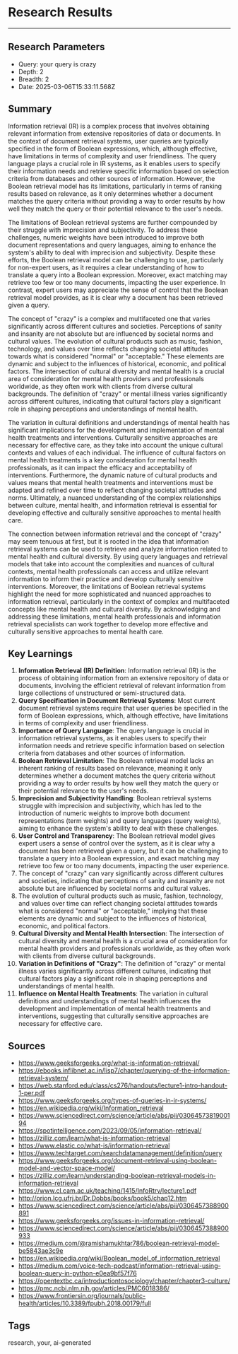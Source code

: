 # Research Results
----------------

## Research Parameters
- Query: your query is crazy
- Depth: 2
- Breadth: 2
- Date: 2025-03-06T15:33:11.568Z

## Summary
Information retrieval (IR) is a complex process that involves obtaining relevant information from extensive repositories of data or documents. In the context of document retrieval systems, user queries are typically specified in the form of Boolean expressions, which, although effective, have limitations in terms of complexity and user friendliness. The query language plays a crucial role in IR systems, as it enables users to specify their information needs and retrieve specific information based on selection criteria from databases and other sources of information. However, the Boolean retrieval model has its limitations, particularly in terms of ranking results based on relevance, as it only determines whether a document matches the query criteria without providing a way to order results by how well they match the query or their potential relevance to the user's needs.

The limitations of Boolean retrieval systems are further compounded by their struggle with imprecision and subjectivity. To address these challenges, numeric weights have been introduced to improve both document representations and query languages, aiming to enhance the system's ability to deal with imprecision and subjectivity. Despite these efforts, the Boolean retrieval model can be challenging to use, particularly for non-expert users, as it requires a clear understanding of how to translate a query into a Boolean expression. Moreover, exact matching may retrieve too few or too many documents, impacting the user experience. In contrast, expert users may appreciate the sense of control that the Boolean retrieval model provides, as it is clear why a document has been retrieved given a query.

The concept of "crazy" is a complex and multifaceted one that varies significantly across different cultures and societies. Perceptions of sanity and insanity are not absolute but are influenced by societal norms and cultural values. The evolution of cultural products such as music, fashion, technology, and values over time reflects changing societal attitudes towards what is considered "normal" or "acceptable." These elements are dynamic and subject to the influences of historical, economic, and political factors. The intersection of cultural diversity and mental health is a crucial area of consideration for mental health providers and professionals worldwide, as they often work with clients from diverse cultural backgrounds. The definition of "crazy" or mental illness varies significantly across different cultures, indicating that cultural factors play a significant role in shaping perceptions and understandings of mental health.

The variation in cultural definitions and understandings of mental health has significant implications for the development and implementation of mental health treatments and interventions. Culturally sensitive approaches are necessary for effective care, as they take into account the unique cultural contexts and values of each individual. The influence of cultural factors on mental health treatments is a key consideration for mental health professionals, as it can impact the efficacy and acceptability of interventions. Furthermore, the dynamic nature of cultural products and values means that mental health treatments and interventions must be adapted and refined over time to reflect changing societal attitudes and norms. Ultimately, a nuanced understanding of the complex relationships between culture, mental health, and information retrieval is essential for developing effective and culturally sensitive approaches to mental health care.

The connection between information retrieval and the concept of "crazy" may seem tenuous at first, but it is rooted in the idea that information retrieval systems can be used to retrieve and analyze information related to mental health and cultural diversity. By using query languages and retrieval models that take into account the complexities and nuances of cultural contexts, mental health professionals can access and utilize relevant information to inform their practice and develop culturally sensitive interventions. Moreover, the limitations of Boolean retrieval systems highlight the need for more sophisticated and nuanced approaches to information retrieval, particularly in the context of complex and multifaceted concepts like mental health and cultural diversity. By acknowledging and addressing these limitations, mental health professionals and information retrieval specialists can work together to develop more effective and culturally sensitive approaches to mental health care.

## Key Learnings
1. **Information Retrieval (IR) Definition**: Information retrieval (IR) is the process of obtaining information from an extensive repository of data or documents, involving the efficient retrieval of relevant information from large collections of unstructured or semi-structured data.
2. **Query Specification in Document Retrieval Systems**: Most current document retrieval systems require that user queries be specified in the form of Boolean expressions, which, although effective, have limitations in terms of complexity and user friendliness.
3. **Importance of Query Language**: The query language is crucial in information retrieval systems, as it enables users to specify their information needs and retrieve specific information based on selection criteria from databases and other sources of information.
4. **Boolean Retrieval Limitation**: The Boolean retrieval model lacks an inherent ranking of results based on relevance, meaning it only determines whether a document matches the query criteria without providing a way to order results by how well they match the query or their potential relevance to the user's needs.
5. **Imprecision and Subjectivity Handling**: Boolean retrieval systems struggle with imprecision and subjectivity, which has led to the introduction of numeric weights to improve both document representations (term weights) and query languages (query weights), aiming to enhance the system's ability to deal with these challenges.
6. **User Control and Transparency**: The Boolean retrieval model gives expert users a sense of control over the system, as it is clear why a document has been retrieved given a query, but it can be challenging to translate a query into a Boolean expression, and exact matching may retrieve too few or too many documents, impacting the user experience.
7. The concept of "crazy" can vary significantly across different cultures and societies, indicating that perceptions of sanity and insanity are not absolute but are influenced by societal norms and cultural values.
8. The evolution of cultural products such as music, fashion, technology, and values over time can reflect changing societal attitudes towards what is considered "normal" or "acceptable," implying that these elements are dynamic and subject to the influences of historical, economic, and political factors.
9. **Cultural Diversity and Mental Health Intersection**: The intersection of cultural diversity and mental health is a crucial area of consideration for mental health providers and professionals worldwide, as they often work with clients from diverse cultural backgrounds.
10. **Variation in Definitions of "Crazy"**: The definition of "crazy" or mental illness varies significantly across different cultures, indicating that cultural factors play a significant role in shaping perceptions and understandings of mental health.
11. **Influence on Mental Health Treatments**: The variation in cultural definitions and understandings of mental health influences the development and implementation of mental health treatments and interventions, suggesting that culturally sensitive approaches are necessary for effective care.

## Sources
- https://www.geeksforgeeks.org/what-is-information-retrieval/
- https://ebooks.inflibnet.ac.in/lisp7/chapter/querying-of-the-information-retrieval-system/
- https://web.stanford.edu/class/cs276/handouts/lecture1-intro-handout-1-per.pdf
- https://www.geeksforgeeks.org/types-of-queries-in-ir-systems/
- https://en.wikipedia.org/wiki/Information_retrieval
- https://www.sciencedirect.com/science/article/abs/pii/0306457381900194
- https://spotintelligence.com/2023/09/05/information-retrieval/
- https://zilliz.com/learn/what-is-information-retrieval
- https://www.elastic.co/what-is/information-retrieval
- https://www.techtarget.com/searchdatamanagement/definition/query
- https://www.geeksforgeeks.org/document-retrieval-using-boolean-model-and-vector-space-model/
- https://zilliz.com/learn/understanding-boolean-retrieval-models-in-information-retrieval
- https://www.cl.cam.ac.uk/teaching/1415/InfoRtrv/lecture1.pdf
- http://orion.lcg.ufrj.br/Dr.Dobbs/books/book5/chap12.htm
- https://www.sciencedirect.com/science/article/abs/pii/0306457388900891
- https://www.geeksforgeeks.org/issues-in-information-retrieval/
- https://www.sciencedirect.com/science/article/abs/pii/0306457388900933
- https://medium.com/@ramishamukhtar786/boolean-retrieval-model-be5843ae3c9e
- https://en.wikipedia.org/wiki/Boolean_model_of_information_retrieval
- https://medium.com/voice-tech-podcast/information-retrieval-using-boolean-query-in-python-e0ea9bf57f76
- https://opentextbc.ca/introductiontosociology/chapter/chapter3-culture/
- https://pmc.ncbi.nlm.nih.gov/articles/PMC6018386/
- https://www.frontiersin.org/journals/public-health/articles/10.3389/fpubh.2018.00179/full

## Tags
research, your, ai-generated